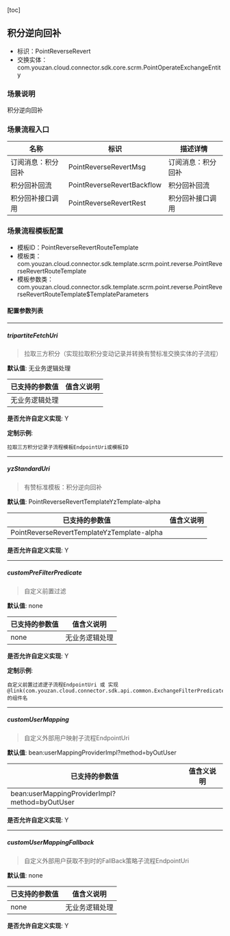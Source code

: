 [toc]

## 积分逆向回补
- 标识：PointReverseRevert
- 交换实体：com.youzan.cloud.connector.sdk.core.scrm.PointOperateExchangeEntity
### 场景说明
积分逆向回补
### 场景流程入口

名称 | 标识 | 描述详情
---|---|---
订阅消息：积分回补 | PointReverseRevertMsg | 订阅消息：积分回补
积分回补回流 | PointReverseRevertBackflow | 积分回补回流
积分回补接口调用 | PointReverseRevertRest | 积分回补接口调用

### 场景流程模板配置
- 模板ID：PointReverseRevertRouteTemplate
- 模板类：com.youzan.cloud.connector.sdk.template.scrm.point.reverse.PointReverseRevertRouteTemplate
- 模板参数类：com.youzan.cloud.connector.sdk.template.scrm.point.reverse.PointReverseRevertRouteTemplate$TemplateParameters

#### 配置参数列表

---
##### tripartiteFetchUri
> 拉取三方积分（实现拉取积分变动记录并转换有赞标准交换实体的子流程）

**默认值**: 无业务逻辑处理

已支持的参数值 | 值含义说明
---|---
无业务逻辑处理 | 

**是否允许自定义实现**: Y


**定制示例**:
```
拉取三方积分记录子流程模板EndpointUri或模板ID
```
---
##### yzStandardUri
> 有赞标准模板：积分逆向回补

**默认值**: PointReverseRevertTemplateYzTemplate-alpha

已支持的参数值 | 值含义说明
---|---
PointReverseRevertTemplateYzTemplate-alpha | 

**是否允许自定义实现**: Y

---
##### customPreFilterPredicate
> 自定义前置过滤

**默认值**: none

已支持的参数值 | 值含义说明
---|---
none | 无业务逻辑处理

**是否允许自定义实现**: Y


**定制示例**:
```
自定义前置过滤逻子流程EndpointUri 或 实现@link(com.youzan.cloud.connector.sdk.api.common.ExchangeFilterPredicate)的组件名
```
---
##### customUserMapping
> 自定义外部用户映射子流程EndpointUri

**默认值**: bean:userMappingProviderImpl?method=byOutUser

已支持的参数值 | 值含义说明
---|---
bean:userMappingProviderImpl?method=byOutUser | 

**是否允许自定义实现**: Y

---
##### customUserMappingFallback
> 自定义外部用户获取不到时的FallBack策略子流程EndpointUri

**默认值**: none

已支持的参数值 | 值含义说明
---|---
none | 无业务逻辑处理

**是否允许自定义实现**: Y


